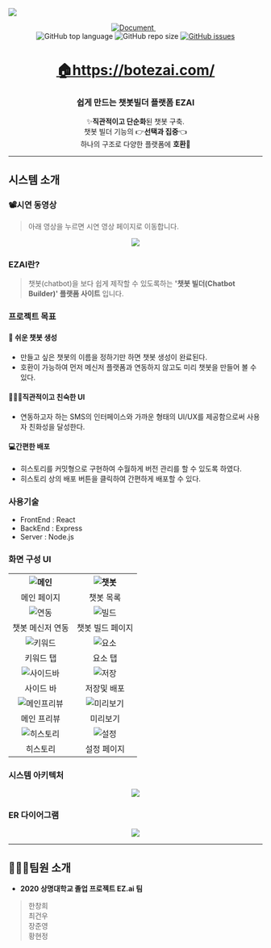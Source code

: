 
<p><a href='https://botezai.com/'><img src='https://github.com/Hanswind/EZ.ai/blob/master/ez.ai/client/src/objects/ezai_logo.png' /></a></p>

<div align='center'>
  <a href="https://github.com/Hanswind/EZ.ai/tree/master/documents">
    <img alt="Document" src="https://img.shields.io/badge/document-yes-important">
  </a>
  <img alt="" src="https://img.shields.io/badge/node-v.12.14.0-informational">
  <img alt="" src="https://img.shields.io/badge/npm-v.6.13.4-informational">
  <img alt="" src="https://img.shields.io/badge/yarn-v.1.22.4-informational"><br >
  <img alt="GitHub top language" src="https://img.shields.io/github/languages/top/Hanswind/EZ.ai?color=blueviolet"> 
  <img alt="GitHub repo size" src="https://img.shields.io/github/repo-size/Hanswind/EZ.ai?color=green"> 
  <a href="https://github.com/Hanswind/EZ.ai/issues">
    <img alt="GitHub issues" src="https://img.shields.io/github/issues/Hanswind/EZ.ai">
  </a>

</div>

<h1 align='middle'><a href='https://botezai.com/'>🏠https://botezai.com/</a></h1>
<h3 align='middle'> 쉽게 만드는 챗봇빌더 플랫폼 EZAI</h3>
                 
<p align='middle'>
✨<strong>직관적이고 단순화</strong>된 챗봇 구축.<br>
 챗봇 빌더 기능의 👉<strong>선택과 집중</strong>👈 <br>
 하나의 구조로 다양한 플랫폼에 <strong>호환</strong>💯<br>
</p>


---

## 시스템 소개

### 📽시연 동영상
> 아래 영상을 누르면 시연 영상 페이지로 이동합니다.
<p align='middle'><a href='https://youtu.be/AShaYbjAqqE' align='middle'><img src='./docs/thumbnail.gif' /></a></p>

### EZAI란?
> 챗봇(chatbot)을 보다 쉽게 제작할 수 있도록하는 **'챗봇 빌더(Chatbot Builder)' 플랫폼 사이트** 입니다.

### 프로젝트 목표
#### 🌈 쉬운 챗봇 생성
- 만들고 싶은 챗봇의 이름을 정하기만 하면 챗봇 생성이 완료된다.
- 호환이 가능하여 먼저 메신저 플랫폼과 연동하지 않고도 미리 챗봇을 만들어 볼 수 있다.

#### 👨‍👨‍👧직관적이고 친숙한 UI
- 연동하고자 하는 SMS의 인터페이스와 가까운 형태의 UI/UX를 제공함으로써 사용자 친화성을 달성한다.


#### 💻간편한 배포
- 히스토리를 커밋형으로 구현하여 수월하게 버전 관리를 할 수 있도록 하였다.
- 히스토리 상의 배포 버튼을 클릭하여 간편하게 배포할 수 있다.

### 사용기술
- FrontEnd : React
- BackEnd : Express
- Server : Node.js

### 화면 구성 UI
<table>
  <tr>
    <th align='middle'><img alt="메인" src="./docs/main.png"></th>
    <th align='middle'><img alt="챗봇" src="./docs/botList.png"></th>
  </tr>
  <tr>
    <td align='middle'>메인 페이지</td>
    <td align='middle'>챗봇 목록 </td>
  </tr>
  <tr>
    <td align='middle'><img alt="연동" src="./docs/botConnection.png"></td>
    <td align='middle'><img alt="빌드" src="./docs/botBuild.png"></td>
  </tr>
  <tr>
    <td align='middle'>챗봇 메신저 연동</td>
    <td align='middle'>챗봇 빌드 페이지</td>
  </tr>
  <tr>
    <td align='middle'><img alt="키워드" src="./docs/keyword.png"></td>
    <td align='middle'><img alt="요소" src="./docs/element.png"></td>
  </tr>
  <tr>
    <td align='middle'>키워드 탭</td>
    <td align='middle'>요소 탭</td>
  </tr>
  <tr>
    <td align='middle'><img alt="사이드바" src="./docs/sidebar.png"></td>
    <td align='middle'><img alt="저장" src="./docs/save.png"></td>
  </tr>
  <tr>
    <td align='middle'>사이드 바</td>
    <td align='middle'>저장및 배포</td>
  </tr>
  <tr>    
    <td align='middle'><img alt="메인프리뷰" src="./docs/main-preview.png"></td>
    <td align='middle'><img alt="미리보기" src="./docs/preview.png"></td>
  </tr>
  <tr>
    <td align='middle'>메인 프리뷰</td>
    <td align='middle'>미리보기</td>
  </tr>
  <tr>
    <td align='middle'><img alt="히스토리" src="./docs/history.png"></td>
    <td align='middle'><center><img alt="설정" src="./docs/settings.png"></center></td>
  </tr>
  <tr>
    <td align='middle'>히스토리</td>
    <td align='middle'>설정 페이지</td>
  </tr>
</table>

### 시스템 아키텍처
<p align='middle'><a href='./docs/system-architecture.png'><img src='./docs/system-architecture.png' /></a></p>

### ER 다이어그램
<p align='middle'><a href='./docs/ERDiagrm.png'><img src='./docs/ERDiagrm.png' /></a></p>

---
## 👨‍👨‍👧팀원 소개
- **2020 상명대학교 졸업 프로젝트 EZ.ai 팀**
> 한창희 <br />
> 최건우 <br />
> 장준영 <br />
> 황현정 <br />
